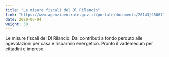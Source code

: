 ```yaml
---
title: "Le misure fiscali del Dl Rilancio"
link: "https://www.agenziaentrate.gov.it/portale/documents/20143/2506718/Slide+DL_Rilancio.pdf/ff19104f-0211-759a-28b5-2d48a25dde8f"
date: 2020-06-04
weight: 30
---
```


Le misure fiscali del Dl Rilancio. Dai contributi a fondo perduto alle agevolazioni per casa e risparmio energetico. Pronto il vademecum per cittadini e imprese